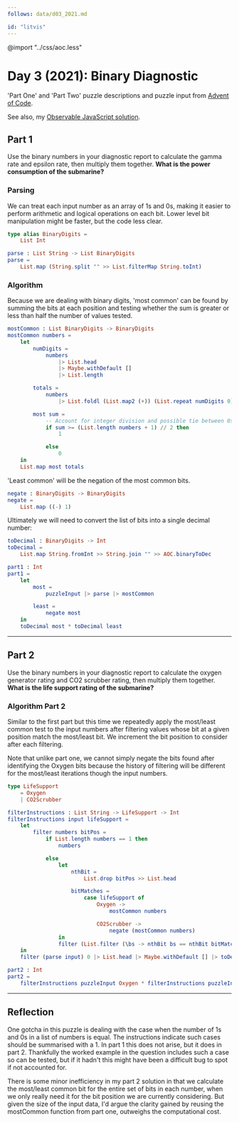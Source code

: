 ```yaml
---
follows: data/d03_2021.md

id: "litvis"
---
```


@import "../css/aoc.less"

# Day 3 (2021): Binary Diagnostic

'Part One' and 'Part Two' puzzle descriptions and puzzle input from [Advent of Code](https://adventofcode.com/2021/day/3).

See also, my [Observable JavaScript solution](https://observablehq.com/@jwolondon/advent-of-code-2021-day-3).

## Part 1

Use the binary numbers in your diagnostic report to calculate the gamma rate and epsilon rate, then multiply them together. **What is the power consumption of the submarine?**

### Parsing

We can treat each input number as an array of 1s and 0s, making it easier to perform arithmetic and logical operations on each bit. Lower level bit manipulation might be faster, but the code less clear.

```elm {l}
type alias BinaryDigits =
    List Int
```

```elm {l}
parse : List String -> List BinaryDigits
parse =
    List.map (String.split "" >> List.filterMap String.toInt)
```

### Algorithm

Because we are dealing with binary digits, 'most common' can be found by summing the bits at each position and testing whether the sum is greater or less than half the number of values tested.

```elm {l}
mostCommon : List BinaryDigits -> BinaryDigits
mostCommon numbers =
    let
        numDigits =
            numbers
                |> List.head
                |> Maybe.withDefault []
                |> List.length

        totals =
            numbers
                |> List.foldl (List.map2 (+)) (List.repeat numDigits 0)

        most sum =
            -- Account for integer division and possible tie between 0s and 1s
            if sum >= (List.length numbers + 1) // 2 then
                1

            else
                0
    in
    List.map most totals
```

'Least common' will be the negation of the most common bits.

```elm {l}
negate : BinaryDigits -> BinaryDigits
negate =
    List.map ((-) 1)
```

Ultimately we will need to convert the list of bits into a single decimal number:

```elm {l}
toDecimal : BinaryDigits -> Int
toDecimal =
    List.map String.fromInt >> String.join "" >> AOC.binaryToDec
```

```elm {l r}
part1 : Int
part1 =
    let
        most =
            puzzleInput |> parse |> mostCommon

        least =
            negate most
    in
    toDecimal most * toDecimal least
```

---

## Part 2

Use the binary numbers in your diagnostic report to calculate the oxygen generator rating and CO2 scrubber rating, then multiply them together. **What is the life support rating of the submarine?**

### Algorithm Part 2

Similar to the first part but this time we repeatedly apply the most/least common test to the input numbers after filtering values whose bit at a given position match the most/least bit. We increment the bit position to consider after each filtering.

Note that unlike part one, we cannot simply negate the bits found after identifying the Oxygen bits because the history of filtering will be different for the most/least iterations though the input numbers.

```elm {l}
type LifeSupport
    = Oxygen
    | CO2Scrubber
```

```elm {l}
filterInstructions : List String -> LifeSupport -> Int
filterInstructions input lifeSupport =
    let
        filter numbers bitPos =
            if List.length numbers == 1 then
                numbers

            else
                let
                    nthBit =
                        List.drop bitPos >> List.head

                    bitMatches =
                        case lifeSupport of
                            Oxygen ->
                                mostCommon numbers

                            CO2Scrubber ->
                                negate (mostCommon numbers)
                in
                filter (List.filter (\bs -> nthBit bs == nthBit bitMatches) numbers) (bitPos + 1)
    in
    filter (parse input) 0 |> List.head |> Maybe.withDefault [] |> toDecimal
```

```elm {l r}
part2 : Int
part2 =
    filterInstructions puzzleInput Oxygen * filterInstructions puzzleInput CO2Scrubber
```

---

## Reflection

One gotcha in this puzzle is dealing with the case when the number of 1s and 0s in a list of numbers is equal. The instructions indicate such cases should be summarised with a 1. In part 1 this does not arise, but it does in part 2. Thankfully the worked example in the question includes such a case so can be tested, but if it hadn't this might have been a difficult bug to spot if not accounted for.

There is some minor inefficiency in my part 2 solution in that we calculate the most/least common bit for the entire set of bits in each number, when we only really need it for the bit position we are currently considering. But given the size of the input data, I'd argue the clarity gained by reusing the mostCommon function from part one, outweighs the computational cost.
